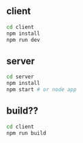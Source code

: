 ## client
```bash
cd client
npm install
npm run dev
```
## server
```bash
cd server
npm install
npm start # or node app
```
## build??
```bash
cd client
npm run build
```